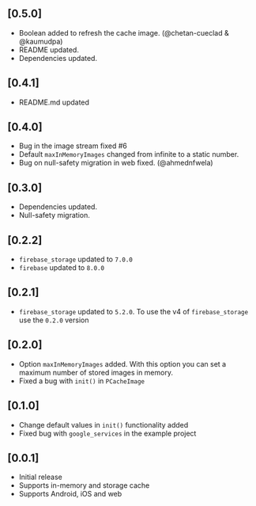 ## [0.5.0]

- Boolean added to refresh the cache image. (@chetan-cueclad & @kaumudpa)
- README updated.
- Dependencies updated.

## [0.4.1]

- README.md updated

## [0.4.0]

- Bug in the image stream fixed #6
- Default `maxInMemoryImages` changed from infinite to a static number.
- Bug on null-safety migration in web fixed. (@ahmednfwela)

## [0.3.0]

- Dependencies updated.
- Null-safety migration.

## [0.2.2]

- `firebase_storage` updated to `7.0.0`
- `firebase` updated to `8.0.0`

## [0.2.1]

- `firebase_storage` updated to `5.2.0`. To use the v4 of `firebase_storage` use the `0.2.0` version

## [0.2.0]

- Option `maxInMemoryImages` added. With this option you can set a maximum number of stored images in memory.
- Fixed a bug with `init()` in `PCacheImage`

## [0.1.0]

- Change default values in `init()` functionality added
- Fixed bug with `google_services` in the example project

## [0.0.1]

- Initial release
- Supports in-memory and storage cache
- Supports Android, iOS and web
